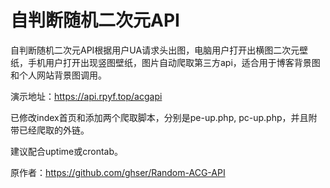 # 自判断随机二次元API

自判断随机二次元API根据用户UA请求头出图，电脑用户打开出横图二次元壁纸，手机用户打开出现竖图壁纸，图片自动爬取第三方api，适合用于博客背景图和个人网站背景图调用。

演示地址：https://api.rpyf.top/acgapi

已修改index首页和添加两个爬取脚本，分别是pe-up.php, pc-up.php，并且附带已经爬取的外链。

建议配合uptime或crontab。

原作者：https://github.com/ghser/Random-ACG-API

